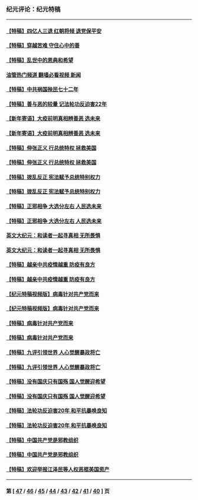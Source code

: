 ### 纪元评论：纪元特稿
---
#### [【特稿】四亿人三退 红朝将倾 退党保平安](../../pages/nsc424/n13794378.md?09200330) 
#### [【特稿】穿越苦难 守住心中的善](../../pages/nsc424/n13784979.md?09200330) 
#### [【特稿】乱世中的恩典和希望](../../pages/nsc424/n13734687.md?09200330) 
#### [油管热门频道 翻墙必看视频 新闻](ok?09200330)
#### [【特稿】中共祸国殃民七十二年](../../pages/nsc424/n13272607.md?09200330) 
#### [【特稿】善与恶的较量 记法轮功反迫害22年](../../pages/nsc424/n13086597.md?09200330) 
#### [【新年寄语】大疫前明真相辨善恶 选未来](../../pages/nsc424/n12660855.md?09200330) 
#### [【新年寄语】大疫前明真相辨善恶 选未来](../../pages/nsc424/n12660855.md?09200330) 
#### [【特稿】伸张正义 行总统特权 拯救美国](../../pages/nsc424/n12616806.md?09200330) 
#### [【特稿】伸张正义 行总统特权 拯救美国](../../pages/nsc424/n12616806.md?09200330) 
#### [【特稿】拨乱反正 宪法赋予总统特别权力](../../pages/nsc424/n12598306.md?09200330) 
#### [【特稿】拨乱反正 宪法赋予总统特别权力](../../pages/nsc424/n12598306.md?09200330) 
#### [【特稿】正邪相争 大选分左右 人民选未来](../../pages/nsc424/n12545208.md?09200330) 
#### [【特稿】正邪相争 大选分左右 人民选未来](../../pages/nsc424/n12545208.md?09200330) 
#### [英文大纪元：和读者一起寻真相 无所畏惧](../../pages/nsc424/n12542027.md?09200330) 
#### [英文大纪元：和读者一起寻真相 无所畏惧](../../pages/nsc424/n12542027.md?09200330) 
#### [【特稿】越亲中共疫情越重 防疫有良方](../../pages/nsc424/n12042989.md?09200330) 
#### [【特稿】越亲中共疫情越重 防疫有良方](../../pages/nsc424/n12042989.md?09200330) 
#### [【纪元特稿视频版】病毒针对共产党而来](../../pages/nsc424/n11977328.md?09200330) 
#### [【纪元特稿视频版】病毒针对共产党而来](../../pages/nsc424/n11977328.md?09200330) 
#### [【特稿】病毒针对共产党而来](../../pages/nsc424/n11928818.md?09200330) 
#### [【特稿】病毒针对共产党而来](../../pages/nsc424/n11928818.md?09200330) 
#### [【特稿】九评引领世界 人心觉醒暴政将亡](../../pages/nsc424/n11660496.md?09200330) 
#### [【特稿】九评引领世界 人心觉醒暴政将亡](../../pages/nsc424/n11660496.md?09200330) 
#### [【特稿】没有国庆只有国殇 国人觉醒迎希望](../../pages/nsc424/n11549354.md?09200330) 
#### [【特稿】没有国庆只有国殇 国人觉醒迎希望](../../pages/nsc424/n11549354.md?09200330) 
#### [【特稿】法轮功反迫害20年 和平抗暴唤良知](../../pages/nsc424/n11389135.md?09200330) 
#### [【特稿】法轮功反迫害20年 和平抗暴唤良知](../../pages/nsc424/n11389135.md?09200330) 
#### [【特稿】中国共产党是邪教组织](../../pages/nsc424/n11355551.md?09200330) 
#### [【特稿】中国共产党是邪教组织](../../pages/nsc424/n11355551.md?09200330) 
#### [【特稿】欢迎举报江泽民等人权恶棍美国资产](../../pages/nsc424/n11303040.md?09200330) 

---
#### 第 [ [47](./47.md?09200330) / [46](./46.md?09200330) / [45](./45.md?09200330) / [44](./44.md?09200330) / [43](./43.md?09200330) / [42](./42.md?09200330) / [41](./41.md?09200330) / [40](./40.md?09200330) ] 页
